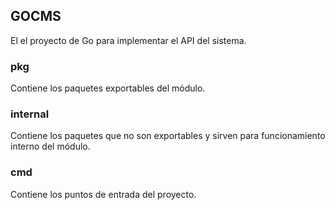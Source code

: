 ## GOCMS

El el proyecto de Go para implementar el API del sistema.

### pkg
Contiene los paquetes exportables del módulo.

### internal
Contiene los paquetes que no son exportables y sirven para funcionamiento interno del módulo.

### cmd
Contiene los puntos de entrada del proyecto.
